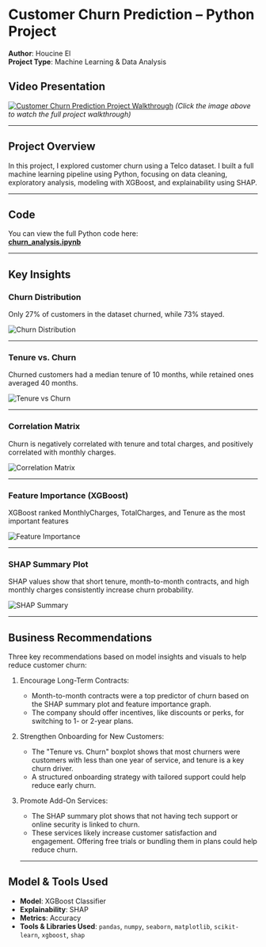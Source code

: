 #  Customer Churn Prediction – Python Project

**Author**: Houcine El  
**Project Type**: Machine Learning & Data Analysis  
## Video Presentation
[![Customer Churn Prediction Project Walkthrough](https://img.youtube.com/vi/tat78skU6PE/0.jpg)](https://www.youtube.com/watch?v=tat78skU6PE)
*(Click the image above to watch the full project walkthrough)*

---

##  Project Overview

In this project, I explored customer churn using a Telco dataset. I built a full machine learning pipeline using Python, focusing on data cleaning, exploratory analysis, modeling with XGBoost, and explainability using SHAP.

---

## Code

You can view the full Python code here:  
**[churn_analysis.ipynb](churn_analysis.ipynb)** 

---

##  Key Insights

###  Churn Distribution
Only 27% of customers in the dataset churned, while 73% stayed.

![Churn Distribution](churn_distribution.png)

---

###  Tenure vs. Churn
Churned customers had a median tenure of 10 months, while retained ones averaged 40 months.

![Tenure vs Churn](tenure_vs_churn.png)

---

###  Correlation Matrix
Churn is negatively correlated with tenure and total charges, and positively correlated with monthly charges.

![Correlation Matrix](correlation_matrix.png)

---

###  Feature Importance (XGBoost)
XGBoost ranked MonthlyCharges, TotalCharges, and Tenure as the most important features

![Feature Importance](feature_importance.png)

---

###  SHAP Summary Plot
SHAP values show that short tenure, month-to-month contracts, and high monthly charges consistently increase churn probability.

![SHAP Summary](Shap_summary.png)



---

##  Business Recommendations

Three key recommendations based on model insights and visuals to help reduce customer churn:

1. Encourage Long-Term Contracts:
   - Month-to-month contracts were a top predictor of churn based on the SHAP summary plot and feature importance graph.
   - The company should offer incentives, like discounts or perks, for switching to 1- or 2-year plans.

2. Strengthen Onboarding for New Customers:
   - The "Tenure vs. Churn" boxplot shows that most churners were customers with less than one year of service, and tenure is a key churn 
    driver.
   - A structured onboarding strategy with tailored support could help reduce early churn.

3. Promote Add-On Services:
   - The SHAP summary plot shows that not having tech support or online security is linked to churn.
   - These services likely increase customer satisfaction and engagement. Offering free trials or bundling them in plans could help reduce 
    churn.
   
   ---

##  Model & Tools Used

- **Model**: XGBoost Classifier  
- **Explainability**: SHAP  
- **Metrics**: Accuracy  
- **Tools & Libraries Used**: `pandas`, `numpy`, `seaborn`, `matplotlib`, `scikit-learn`, `xgboost`, `shap`
 
